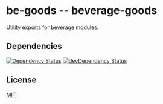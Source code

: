 # be-goods -- beverage-goods

Utility exports for [beverage](https://github.com/orlin/beverage) modules.

## Dependencies

[![Dependency Status](https://david-dm.org/orlin/be-goods.svg)](https://david-dm.org/orlin/be-goods)
[![devDependency Status](https://david-dm.org/orlin/be-goods/dev-status.svg)](https://david-dm.org/orlin/be-goods#info=devDependencies)

## License

[MIT](http://orlin.mit-license.org)
